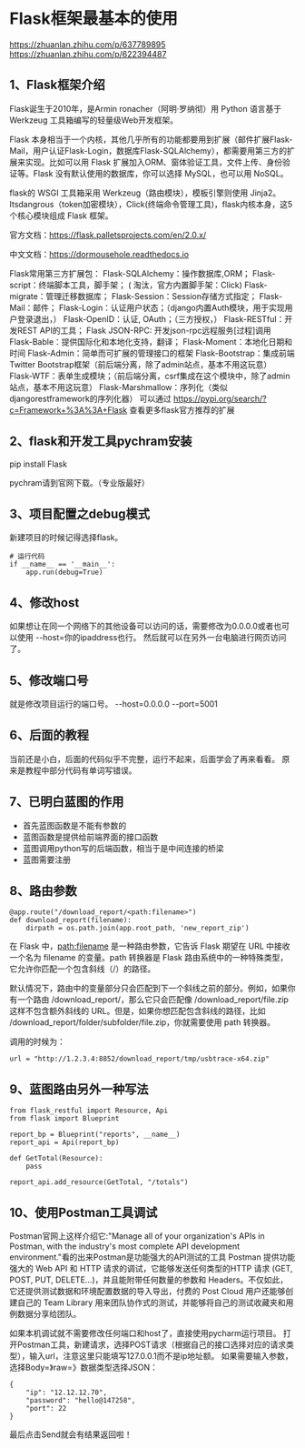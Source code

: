 # Flask框架最基本的使用
https://zhuanlan.zhihu.com/p/637789895
https://zhuanlan.zhihu.com/p/622394487

## 1、Flask框架介绍
Flask诞生于2010年，是Armin ronacher（阿明·罗纳彻）用 Python 语言基于 Werkzeug 工具箱编写的轻量级Web开发框架。

Flask 本身相当于一个内核，其他几乎所有的功能都要用到扩展（邮件扩展Flask-Mail，用户认证Flask-Login，数据库Flask-SQLAlchemy），都需要用第三方的扩展来实现。比如可以用 Flask 扩展加入ORM、窗体验证工具，文件上传、身份验证等。Flask 没有默认使用的数据库，你可以选择 MySQL，也可以用 NoSQL。

flask的 WSGI 工具箱采用 Werkzeug（路由模块），模板引擎则使用 Jinja2。Itsdangrous（token加密模块），Click(终端命令管理工具)，flask内核本身，这5个核心模块组成 Flask 框架。

官方文档：https://flask.palletsprojects.com/en/2.0.x/

中文文档：https://dormousehole.readthedocs.io

Flask常用第三方扩展包：
Flask-SQLAlchemy：操作数据库,ORM；
Flask-script：终端脚本工具，脚手架； ( 淘汰，官方内置脚手架：Click)
Flask-migrate：管理迁移数据库；
Flask-Session：Session存储方式指定；
Flask-Mail：邮件；
Flask-Login：认证用户状态；（django内置Auth模块，用于实现用户登录退出，）
Flask-OpenID：认证, OAuth；（三方授权，）
Flask-RESTful：开发REST API的工具；
Flask JSON-RPC: 开发json-rpc远程服务[过程]调用
Flask-Bable：提供国际化和本地化支持，翻译；
Flask-Moment：本地化日期和时间
Flask-Admin：简单而可扩展的管理接口的框架
Flask-Bootstrap：集成前端Twitter Bootstrap框架（前后端分离，除了admin站点，基本不用这玩意）
Flask-WTF：表单生成模块；（前后端分离，csrf集成在这个模块中，除了admin站点，基本不用这玩意）
Flask-Marshmallow：序列化（类似djangorestframework的序列化器）
可以通过 https://pypi.org/search/?c=Framework+%3A%3A+Flask 查看更多flask官方推荐的扩展

## 2、flask和开发工具pychram安装
pip install Flask

pychram请到官网下载。（专业版最好）

## 3、项目配置之debug模式
新建项目的时候记得选择flask。
```
# 运行代码
if __name__ == '__main__':
    app.run(debug=True)
```

## 4、修改host
如果想让在同一个网络下的其他设备可以访问的话，需要修改为0.0.0.0或者也可以使用 --host=你的ipaddress也行。
然后就可以在另外一台电脑进行网页访问了。

## 5、修改端口号
就是修改项目运行的端口号。
--host=0.0.0.0 --port=5001

## 6、后面的教程
当前还是小白，后面的代码似乎不完整，运行不起来，后面学会了再来看看。
原来是教程中部分代码有单词写错误。

## 7、已明白蓝图的作用
- 首先蓝图函数是不能有参数的
- 蓝图函数是提供给前端界面的接口函数
- 蓝图调用python写的后端函数，相当于是中间连接的桥梁
- 蓝图需要注册

## 8、路由参数
```
@app.route("/download_report/<path:filename>")
def download_report(filename):
    dirpath = os.path.join(app.root_path, 'new_report_zip')
```
在 Flask 中，<path:filename> 是一种路由参数，它告诉 Flask 期望在 URL 中接收一个名为 filename 的变量。path 转换器是 Flask 路由系统中的一种特殊类型，它允许你匹配一个包含斜线（/）的路径。

默认情况下，路由中的变量部分只会匹配到下一个斜线之前的部分。例如，如果你有一个路由 /download_report/<filename>，那么它只会匹配像 /download_report/file.zip 这样不包含额外斜线的 URL。但是，如果你想匹配包含斜线的路径，比如 /download_report/folder/subfolder/file.zip，你就需要使用 path 转换器。

调用的时候为：
```
url = "http://1.2.3.4:8852/download_report/tmp/usbtrace-x64.zip"
```

## 9、蓝图路由另外一种写法
```
from flask_restful import Resource, Api
from flask import Blueprint

report_bp = Blueprint("reports", __name__)
report_api = Api(report_bp)

def GetTotal(Resource):
    pass

report_api.add_resource(GetTotal, "/totals")
```

## 10、使用Postman工具调试
Postman官网上这样介绍它:"Manage all of your organization's APIs in Postman, with the industry's most complete API development environment."看的出来Postman是功能强大的API测试的工具
Postman 提供功能强大的 Web API 和 HTTP 请求的调试，它能够发送任何类型的HTTP 请求 (GET, POST, PUT, DELETE...)，并且能附带任何数量的参数和 Headers。不仅如此，它还提供测试数据和环境配置数据的导入导出，付费的 Post Cloud 用户还能够创建自己的 Team Library 用来团队协作式的测试，并能够将自己的测试收藏夹和用例数据分享给团队。

如果本机调试就不需要修改任何端口和host了，直接使用pycharm运行项目。
打开Postman工具，新建请求，选择POST请求（根据自己的接口选择对应的请求类型），输入url，注意这里只能填写127.0.0.1而不是ip地址额。
如果需要输入参数，选择Body=》raw=》数据类型选择JSON：
```
{
    "ip": "12.12.12.70",
    "password": "hello@147258",
    "port": 22
}
```
最后点击Send就会有结果返回啦！

